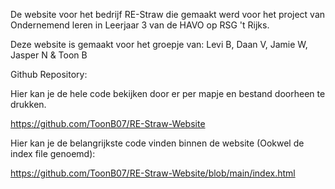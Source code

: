 De website voor het bedrijf RE-Straw die gemaakt werd voor het project van Ondernemend leren in Leerjaar 3 van de HAVO op RSG 't Rijks.

Deze website is gemaakt voor het groepje van: Levi B, Daan V, Jamie W, Jasper N & Toon B

Github Repository: 

Hier kan je de hele code bekijken door er per mapje en bestand doorheen te drukken. 

https://github.com/ToonB07/RE-Straw-Website 

 

Hier kan je de belangrijkste code vinden binnen de website (Ookwel de index file genoemd): 

https://github.com/ToonB07/RE-Straw-Website/blob/main/index.html 

